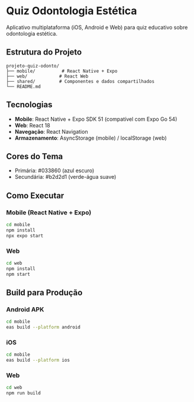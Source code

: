 # Quiz Odontologia Estética

Aplicativo multiplataforma (iOS, Android e Web) para quiz educativo sobre odontologia estética.

## Estrutura do Projeto

```
projeto-quiz-odonto/
├── mobile/          # React Native + Expo
├── web/            # React Web
├── shared/         # Componentes e dados compartilhados
└── README.md
```

## Tecnologias

- **Mobile**: React Native + Expo SDK 51 (compatível com Expo Go 54)
- **Web**: React 18
- **Navegação**: React Navigation
- **Armazenamento**: AsyncStorage (mobile) / localStorage (web)

## Cores do Tema

- Primária: #033860 (azul escuro)
- Secundária: #b2d2d1 (verde-água suave)

## Como Executar

### Mobile (React Native + Expo)
```bash
cd mobile
npm install
npx expo start
```

### Web
```bash
cd web
npm install
npm start
```

## Build para Produção

### Android APK
```bash
cd mobile
eas build --platform android
```

### iOS
```bash
cd mobile
eas build --platform ios
```

### Web
```bash
cd web
npm run build
```